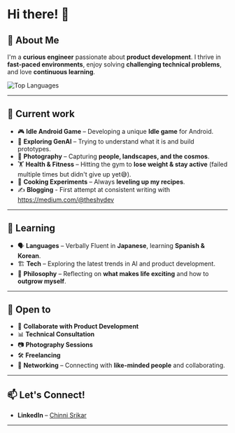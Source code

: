 # Hi there! 👋  

## 🚀 About Me  
I'm a **curious engineer** passionate about **product development**. I thrive in **fast-paced environments**, enjoy solving **challenging technical problems**, and love **continuous learning**.  


![Top Languages](https://github-stats-tau-one.vercel.app/summary?username=the-shy-dev&layout=pie&max_items=10)

---

## 🔭 Current work  
- 🎮 **Idle Android Game** – Developing a unique **Idle game** for Android.
- 🤖 **Exploring GenAI** – Trying to understand what it is and build prototypes.  
- 📸 **Photography** – Capturing **people, landscapes, and the cosmos**.  
- 🏋️ **Health & Fitness** – Hitting the gym to **lose weight & stay active** (failed multiple times but didn't give up yet😅).  
- 🥘 **Cooking Experiments** – Always **leveling up my recipes**.  
- ✍️ **Blogging** - First attempt at consistent writing with https://medium.com/@theshydev
---

## 🌱 Learning  
- 🗣️ **Languages** – Verbally Fluent in **Japanese**, learning **Spanish & Korean**.  
- 🏗️ **Tech** – Exploring the latest trends in AI and product development.  
- 🤔 **Philosophy** – Reflecting on **what makes life exciting** and how to **outgrow myself**.  

---

## 👯 Open to  
- 🚀 **Collaborate with Product Development**  
- 📊 **Technical Consultation**  
- 📷 **Photography Sessions**  
- 🛠 **Freelancing**  
- 🔗 **Networking** – Connecting with **like-minded people** and collaborating.  
---

## 📫 Let's Connect!  
- **LinkedIn** – [Chinni Srikar](https://www.linkedin.com/in/chinni-srikar-a-54b29816b/)  

---

